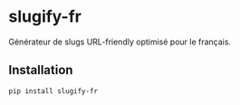 # slugify-fr

Générateur de slugs URL-friendly optimisé pour le français.

## Installation

```bash
pip install slugify-fr